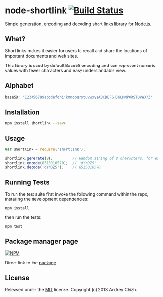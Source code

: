 # node-shortlink [![Build Status](https://travis-ci.org/andreychizh/node-shortlink.png?branch=master)](https://travis-ci.org/andreychizh/node-shortlink)

Simple generation, encoding and decoding short links library for [Node.js].

[node.js]: http://nodejs.org/

## What?

Short links makes it easier for users to recall and share the locations of important documents and web sites.

This library is used by default Base58 encoding and can represent numeric values with fewer characters and easy understandable view.

## Alphabet

```javascript
base58: '123456789abcdefghijkmnopqrstuvwxyzABCDEFGHJKLMNPQRSTUVWXYZ'
```

## Installation

```bash
npm install shortlink --save
```

## Usage

```javascript
var shortlink = require('shortlink');

shortlink.generate(8);         // Random string of 8 characters, for example 'PJWn4T42'  
shortlink.encode(8515010570);  // 'dYrDZ5'
shortlink.decode('dYrDZ5');    // 8515010570
```

## Running Tests

To run the test suite first invoke the following command within the repo, installing the development dependencies:

```bash
npm install
```

then run the tests:

```bash
npm test
```

## Package manager page

[![NPM](https://nodei.co/npm/shortlink.png?downloads=true&stars=true)](https://nodei.co/npm/shortlink/)

Direct link to the [package]

[package]: https://npmjs.org/package/shortlink

## License

Released under the [MIT] license. Copyright (c) 2013 Andrey Chizh.

[MIT]: https://raw.github.com/andreychizh/node-shortlink/master/LICENSE.md
